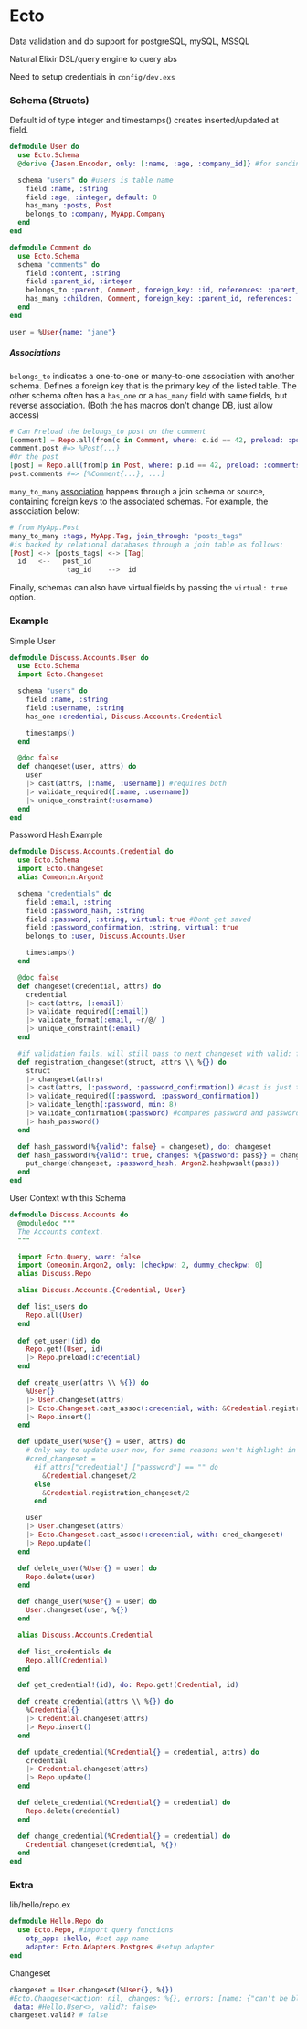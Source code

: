 # Ecto

Data validation and db support for postgreSQL, mySQL, MSSQL

Natural Elixir DSL/query engine to query abs

Need to setup credentials in `config/dev.exs`

### Schema (Structs)

Default id of type integer and timestamps() creates inserted/updated at field. 

```elixir
defmodule User do
  use Ecto.Schema
  @derive {Jason.Encoder, only: [:name, :age, :company_id]} #for sending %User through HTTP requests

  schema "users" do #users is table name
    field :name, :string
    field :age, :integer, default: 0
    has_many :posts, Post
    belongs_to :company, MyApp.Company
  end
end

defmodule Comment do
  use Ecto.Schema
  schema "comments" do
    field :content, :string
    field :parent_id, :integer
    belongs_to :parent, Comment, foreign_key: :id, references: :parent_id, define_field: false
    has_many :children, Comment, foreign_key: :parent_id, references: :id
  end
end
```

```elixir
user = %User{name: "jane"}
```

##### Associations

 `belongs_to`  indicates a one-to-one or many-to-one association with another schema. Defines a foreign key that is the primary key of the listed table. The other schema often has a `has_one` or a `has_many` field with same fields, but reverse association. (Both the has macros don't change DB, just allow access)

```elixir
# Can Preload the belongs_to post on the comment 
[comment] = Repo.all(from(c in Comment, where: c.id == 42, preload: :post))
comment.post #=> %Post{...}
#Or the post
[post] = Repo.all(from(p in Post, where: p.id == 42, preload: :comments))
post.comments #=> [%Comment{...}, ...]
```

`many_to_many` [association](https://elixirschool.com/en/lessons/ecto/associations/#many-to-many) happens through a join schema or source, containing foreign keys to the associated schemas. For example, the association below:

```elixir
# from MyApp.Post
many_to_many :tags, MyApp.Tag, join_through: "posts_tags"
#is backed by relational databases through a join table as follows:
[Post] <-> [posts_tags] <-> [Tag]
  id   <--   post_id
              tag_id    -->  id
```

Finally, schemas can also have virtual fields by passing the `virtual: true` option.

### Example

Simple User

```elixir
defmodule Discuss.Accounts.User do
  use Ecto.Schema
  import Ecto.Changeset

  schema "users" do
    field :name, :string
    field :username, :string
    has_one :credential, Discuss.Accounts.Credential

    timestamps()
  end

  @doc false
  def changeset(user, attrs) do
    user
    |> cast(attrs, [:name, :username]) #requires both
    |> validate_required([:name, :username])
    |> unique_constraint(:username)
  end
end
```

Password Hash Example

```elixir
defmodule Discuss.Accounts.Credential do
  use Ecto.Schema
  import Ecto.Changeset
  alias Comeonin.Argon2

  schema "credentials" do
    field :email, :string
    field :password_hash, :string
    field :password, :string, virtual: true #Dont get saved
    field :password_confirmation, :string, virtual: true
    belongs_to :user, Discuss.Accounts.User

    timestamps()
  end

  @doc false
  def changeset(credential, attrs) do
    credential
    |> cast(attrs, [:email])
    |> validate_required([:email])
    |> validate_format(:email, ~r/@/ )
    |> unique_constraint(:email)
  end

  #if validation fails, will still pass to next changeset with valid: false
  def registration_changeset(struct, attrs \\ %{}) do
    struct 
    |> changeset(attrs)
    |> cast(attrs, [:password, :password_confirmation]) #cast is just the attrs you pay attention(throws away rest)
    |> validate_required([:password, :password_confirmation])
    |> validate_length(:password, min: 8)
    |> validate_confirmation(:password) #compares password and password_confirmation are equal, other arg assumed by f
    |> hash_password()
  end

  def hash_password(%{valid?: false} = changeset), do: changeset
  def hash_password(%{valid?: true, changes: %{password: pass}} = changeset) do 
    put_change(changeset, :password_hash, Argon2.hashpwsalt(pass))
  end
end

```

User Context with this Schema

```elixir
defmodule Discuss.Accounts do
  @moduledoc """
  The Accounts context.
  """

  import Ecto.Query, warn: false
  import Comeonin.Argon2, only: [checkpw: 2, dummy_checkpw: 0]
  alias Discuss.Repo

  alias Discuss.Accounts.{Credential, User}

  def list_users do
    Repo.all(User)
  end
  
  def get_user!(id) do
    Repo.get!(User, id)
    |> Repo.preload(:credential)
  end

  def create_user(attrs \\ %{}) do
    %User{}
    |> User.changeset(attrs)
    |> Ecto.Changeset.cast_assoc(:credential, with: &Credential.registration_changeset/2)
    |> Repo.insert()
  end

  def update_user(%User{} = user, attrs) do
    # Only way to update user now, for some reasons won't highlight in Typora correclty so commented out
    #cred_changeset = 
      #if attrs["credential"] ["password"] == "" do
        &Credential.changeset/2
      else
        &Credential.registration_changeset/2
      end

    user
    |> User.changeset(attrs)
    |> Ecto.Changeset.cast_assoc(:credential, with: cred_changeset)
    |> Repo.update()
  end

  def delete_user(%User{} = user) do
    Repo.delete(user)
  end

  def change_user(%User{} = user) do
    User.changeset(user, %{})
  end

  alias Discuss.Accounts.Credential

  def list_credentials do
    Repo.all(Credential)
  end

  def get_credential!(id), do: Repo.get!(Credential, id)

  def create_credential(attrs \\ %{}) do
    %Credential{}
    |> Credential.changeset(attrs)
    |> Repo.insert()
  end

  def update_credential(%Credential{} = credential, attrs) do
    credential
    |> Credential.changeset(attrs)
    |> Repo.update()
  end

  def delete_credential(%Credential{} = credential) do
    Repo.delete(credential)
  end

  def change_credential(%Credential{} = credential) do
    Credential.changeset(credential, %{})
  end
end
```

### Extra

lib/hello/repo.ex

```elixir
defmodule Hello.Repo do
  use Ecto.Repo, #import query functions
    otp_app: :hello, #set app name
    adapter: Ecto.Adapters.Postgres #setup adapter
end
```

Changeset

```elixir
changeset = User.changeset(%User{}, %{})
#Ecto.Changeset<action: nil, changes: %{}, errors: [name: {"can't be blank", [validation: :required]}, email: {"can't be blank", [validation: :required]}, bio: {"can't be blank", [validation: :required]},
 data: #Hello.User<>, valid?: false>
changeset.valid? # false
```

